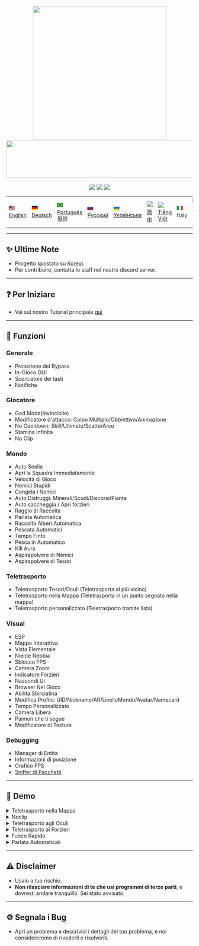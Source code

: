 <p align="center">
  <a href="#"><img width="360" height="360" src="https://media.discordapp.net/attachments/1033549666769449002/1107009612210765955/matches.png"></a>
  <a href="#"><img width="650" height="100" src="https://share.creavite.co/FBkHy3zbN4CgWCr0.gif"></a>
</p>

<p align="center">
	<a href="https://github.com/Korepi/keyauth-cpp-library/releases"><img src="https://img.shields.io/github/downloads/Korepi/keyauth-cpp-library/total.svg?style=for-the-badge&color=darkcyan"></a>
	<a href="https://github.com/Korepi/Korepi/graphs/contributors"><img src="https://img.shields.io/github/contributors/Korepi/Korepi?style=for-the-badge&color=darkcyan"></a>
	<a href="https://discord.gg/cottonbuds"><img src="https://img.shields.io/discord/440536354544156683?label=Discord&logo=discord&style=for-the-badge&color=darkviolet"></a>
</p>

<div align="center">
<table>
  <tr>
    <td valign="center"><a href="README.md"><img src="https://github.com/twitter/twemoji/blob/master/assets/svg/1f1fa-1f1f8.svg" width="16"/> English</td>
    <td valign="center"><a href="README_de-de.md"><img src="https://github.com/twitter/twemoji/blob/master/assets/svg/1f1e9-1f1ea.svg" width="16"/> Deutsch</a></td>
    <td valign="center"><a href="README_pt-br.md"><img src="https://github.com/twitter/twemoji/blob/master/assets/svg/1f1e7-1f1f7.svg" width="16"/> Português (BR)</a></td>
    <td valign="center"><a href="README_ru-ru.md"><img src="https://github.com/twitter/twemoji/blob/master/assets/svg/1f1f7-1f1fa.svg" width="16"/> Русский</a></td>
    <td valign="center"><a href="README_ua-ua.md"><img src="https://github.com/Andrew1397/Ukraine/blob/main/Flag_of_Ukraine.png" width="16"/> Українська</a></td>
    <td valign="center"><a href="README_zh-cn.md"><img src="https://em-content.zobj.net/thumbs/120/twitter/351/flag-china_1f1e8-1f1f3.png" width="16"/> 简中</a></td>
    <td valign="center"><a href="README_vi-vn.md"><img src="https://em-content.zobj.net/thumbs/160/twitter/53/flag-for-vietnam_1f1fb-1f1f3.png" width="16"/> Tiếng Việt</a></td>
    <td valign="center"><img src="https://github.com/twitter/twemoji/blob/master/assets/svg/1f1ee-1f1f9.svg" width="16"/> Italy</a></td>
    <td valign="center"><a href="README_ko-kr.md"><img src="https://em-content.zobj.net/source/twitter/53/flag-for-south-korea_1f1f0-1f1f7.png" width="16"/> 한국어</td>
  </tr>
</table>
</div>

---

## ✨ Ultime Note
- Progetto spostato su [Korepi](https://github.com/Korepi/Korepi-Private-Repo).
- Per contribuire, contatta lo staff nel nostro discord server.

---

## ❓ Per Iniziare

- Vai sul nostro Tutorial principale [qui](https://github.com/Korepi/Korepi-Tutorial)

---
## 🎨 Funzioni

### Generale
- Protezione del Bypass
- In-Gioco GUI
- Scorciatoie dei tasti
- Notifiche
### Giocatore
- God Mode(Invincibile)
- Modificatore d'attacco: Colpo Multiplo/Obbiettivo/Animazione
- No Cooldown: Skill/Ultimate/Scatto/Arco
- Stamina Infinita
- No Clip

### Mondo
- Auto Seelie
- Apri la Squadra Immediatamente
- Velocità di Gioco
- Nemici Stupidi
- Congela i Nemici
- Auto Distruggi: Minerali/Scudi/Discorsi/Piante
- Auto saccheggia / Apri forzieri
- Raggio di Raccolta
- Parlata Automatica
- Raccolta Alberi Automatica
- Pescata Automatici
- Tempo Finto
- Pesca in Automatico
- Kill Aura
- Aspirapolvere di Nemici
- Aspirapolvere di Tesori

### Teletrasporto
- Teletrasporto Tesori/Oculi (Teletrasporta al più vicino)
- Teletrasporto nella Mappa (Teletrasporta in un punto segnato nella mappa)
- Teletrasporto personalizzato (Teletrasporto tramite lista)

### Visual
- ESP
- Mappa Interattiva
- Vista Elementale
- Niente Nebbia
- Sblocco FPS
- Camera Zoom
- Indicatore Forzieri
- Nascondi UI
- Browser Nel Gioco
- Abilita Sbirciatina
- Modifica Profilo: UID/Nickname/AR/LivelloMondo/Avatar/Namecard
- Tempo Personalizzato
- Camera Libera
- Paimon che ti segue
- Modificatore di Texture

### Debugging
- Manager di Entità
- Informazioni di posizione
- Grafico FPS
- [Sniffer di Pacchetti](https://github.com/Akebi-Group/Akebi-PacketSniffer)

---
## 🎣 Demo

<details>
  <summary>Teletrasporto nella Mappa</summary>
  <img src="https://github.com/CallowBlack/gif-demos/blob/main/genshin-cheat/map-teleport-demo.gif"/>
</details>
<details>
  <summary>Noclip</summary>
  <img src="https://github.com/CallowBlack/gif-demos/blob/main/genshin-cheat/noclip-demo.gif"/>
</details>
<details>
  <summary>Teletrasporto agli Oculi</summary>
  <img src="https://github.com/CallowBlack/gif-demos/blob/main/genshin-cheat/oculi-teleport-demo.gif"/>
</details>
<details>
  <summary>Teletrasporto ai Forzieri</summary>
  <img src="https://github.com/CallowBlack/gif-demos/blob/main/genshin-cheat/chest-teleport-demo.gif"/>
</details>
<details>
  <summary>Fuoco Rapido</summary>
  <img src="https://github.com/CallowBlack/gif-demos/blob/main/genshin-cheat/rapid-fire-demo.gif"/>
</details>
<details>
  <summary>Parlata Automaticak</summary>
  <img src="https://github.com/CallowBlack/gif-demos/blob/main/genshin-cheat/auto-talk-demo.gif"/>
</details>

---
## ⚠ Disclaimer
- Usalo a tuo rischio.
- **Non rilasciare informazioni di te che usi programmi di terze parti**, e dovresti andare tranquillo. Sei stato avvisato.

---
## ⚙ Segnala i Bug
- Apri un problema e descrivici i dettagli del tuo problema, e noi considereremo di rivederli e risolverili.
